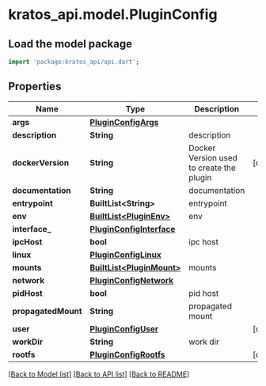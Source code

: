 # kratos_api.model.PluginConfig

## Load the model package
```dart
import 'package:kratos_api/api.dart';
```

## Properties
Name | Type | Description | Notes
------------ | ------------- | ------------- | -------------
**args** | [**PluginConfigArgs**](PluginConfigArgs.md) |  | 
**description** | **String** | description | 
**dockerVersion** | **String** | Docker Version used to create the plugin | [optional] 
**documentation** | **String** | documentation | 
**entrypoint** | **BuiltList&lt;String&gt;** | entrypoint | 
**env** | [**BuiltList&lt;PluginEnv&gt;**](PluginEnv.md) | env | 
**interface_** | [**PluginConfigInterface**](PluginConfigInterface.md) |  | 
**ipcHost** | **bool** | ipc host | 
**linux** | [**PluginConfigLinux**](PluginConfigLinux.md) |  | 
**mounts** | [**BuiltList&lt;PluginMount&gt;**](PluginMount.md) | mounts | 
**network** | [**PluginConfigNetwork**](PluginConfigNetwork.md) |  | 
**pidHost** | **bool** | pid host | 
**propagatedMount** | **String** | propagated mount | 
**user** | [**PluginConfigUser**](PluginConfigUser.md) |  | [optional] 
**workDir** | **String** | work dir | 
**rootfs** | [**PluginConfigRootfs**](PluginConfigRootfs.md) |  | [optional] 

[[Back to Model list]](../README.md#documentation-for-models) [[Back to API list]](../README.md#documentation-for-api-endpoints) [[Back to README]](../README.md)


